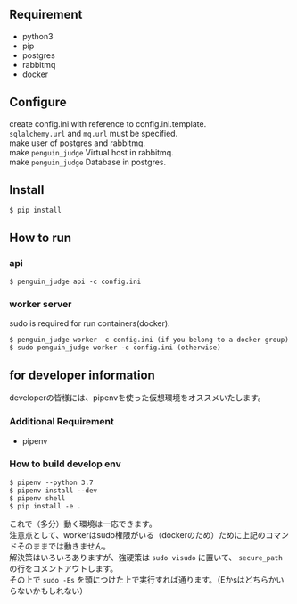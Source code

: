 ## Requirement

- python3
- pip
- postgres
- rabbitmq
- docker

## Configure

create config.ini with reference to config.ini.template.  
`sqlalchemy.url` and `mq.url` must be specified.  
make user of postgres and rabbitmq.  
make `penguin_judge` Virtual host in rabbitmq.  
make `penguin_judge` Database in postgres.  

## Install

```
$ pip install
```

## How to run

### api

```
$ penguin_judge api -c config.ini
```
### worker server

sudo is required for run containers(docker).

```
$ penguin_judge worker -c config.ini (if you belong to a docker group)
$ sudo penguin_judge worker -c config.ini (otherwise)
```

## for developer information

developerの皆様には、pipenvを使った仮想環境をオススメいたします。

### Additional Requirement
- pipenv

### How to build develop env

```
$ pipenv --python 3.7
$ pipenv install --dev
$ pipenv shell
$ pip install -e .
```

これで（多分）動く環境は一応できます。  
注意点として、workerはsudo権限がいる（dockerのため）ために上記のコマンドそのままでは動きません。  
解決策はいろいろありますが、強硬策は `sudo visudo` に置いて、 `secure_path` の行をコメントアウトします。  
その上で `sudo -Es` を頭につけた上で実行すれば通ります。（Eかsはどちらかいらないかもしれない）